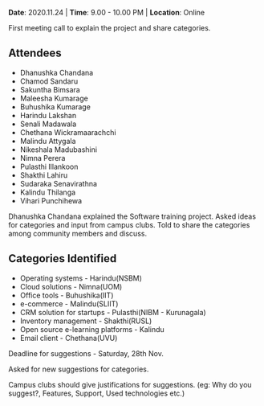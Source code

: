 **Date**: 2020.11.24 | **Time**: 9.00 - 10.00 PM | **Location**: Online

First meeting call to explain the project and share categories.

## Attendees

- Dhanushka Chandana
- Chamod Sandaru
- Sakuntha Bimsara
- Maleesha Kumarage
- Buhushika Kumarage
- Harindu Lakshan
- Senali Madawala
- Chethana Wickramaarachchi
- Malindu Attygala
- Nikeshala Madubashini
- Nimna Perera
- Pulasthi Illankoon
- Shakthi Lahiru
- Sudaraka Senavirathna
- Kalindu Thilanga
- Vihari Punchihewa

Dhanushka Chandana explained the Software training project. Asked ideas for categories and input from campus clubs. Told to share the categories among community members and discuss.

## Categories Identified

- Operating systems - Harindu(NSBM)
- Cloud solutions - Nimna(UOM)
- Office tools - Buhushika(IIT)
- e-commerce - Malindu(SLIIT)
- CRM solution for startups - Pulasthi(NIBM - Kurunagala)
- Inventory management - Shakthi(RUSL)
- Open source e-learning platforms - Kalindu
- Email client - Chethana(UVU)

Deadline for suggestions - Saturday, 28th Nov.

Asked for new suggestions for categories.

Campus clubs should give justifications for suggestions. (eg: Why do you suggest?, Features, Support, Used technologies etc.)
